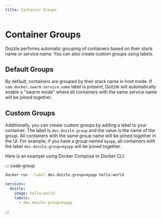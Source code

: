 ```yaml
---
title: Container Groups
---
```


# Container Groups

Dozzle performs automatic grouping of containers based on their stack name or service name. You can also create custom groups using labels.

## Default Groups

By default, containers are grouped by their stack name in host mode. If `com.docker.swarm.service.name` label is present, Dozzle will automatically enable a "swarm mode" where all containers with the same service name will be joined together.

## Custom Groups

Additionally, you can create custom groups by adding a label to your container. The label is `dev.dozzle.group` and the value is the name of the group. All containers with the same group name will be joined together in the UI. For example, if you have a group named `myapp`, all containers with the label `dev.dozzle.group=myapp` will be joined together.

Here is an example using Docker Compose or Docker CLI:

::: code-group

```sh
docker run --label dev.dozzle.group=myapp hello-world
```

```yaml [docker-compose.yml]
services:
  dozzle:
    image: hello-world
    labels:
      - dev.dozzle.group=myapp
```

:::
